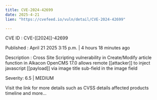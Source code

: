 ```yaml
---
title: CVE-2024-42699
date: 2025-4-21
lien: "https://cvefeed.io/vuln/detail/CVE-2024-42699"

---
```


CVE ID : CVE-[[2024]]-42699

Published :  April 21
2025
3:15 p.m. | 4 hours
18 minutes ago

Description : Cross Site Scripting vulnerability in Create/Modify article function in Alkacon OpenCMS 17.0 allows remote  [[attacker]] to inject javascript  [[payload]] via image title sub-field in the image field

Severity: 6.5 | MEDIUM

Visit the link for more details
such as CVSS details
affected products
timeline
and more...
